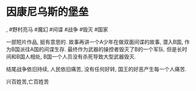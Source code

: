 # 因康尼乌斯的堡垒

, #野村亮马 #魔幻 #间谍 #战争 #毁灭 #国家

一部短片作品, 挺有意思的. 故事再讲一个A少年在做双面间谍的故事, 潜入B国, 作为B国派往A国的间谍生存. 最终作为武器的操控者毁灭了B的一个军队. 但是长时间和B国人相处, B国一个人员没有杀死导致大型武器毁灭.

结尾战争依旧持续, 人民依旧痛苦, 没有任何好转, 国王的好恶产生每一个人痛苦.

兴百姓苦,亡百姓苦
